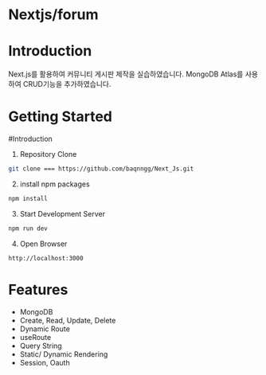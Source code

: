 # Nextjs/forum

# Introduction
Next.js를 활용하여 커뮤니티 게시판 제작을 실습하였습니다.
MongoDB Atlas를 사용하여 CRUD기능을 추가하였습니다.

# Getting Started
#Introduction
1. Repository Clone
```bash
git clone === https://github.com/baqnngg/Next_Js.git
```

2. install npm packages
```bash
npm install
```

3. Start Development Server
```bash
npm run dev
```

4. Open Browser
```
http://localhost:3000
```

# Features
- MongoDB
- Create, Read, Update, Delete
- Dynamic Route
- useRoute
- Query String
- Static/ Dynamic Rendering
- Session, Oauth
